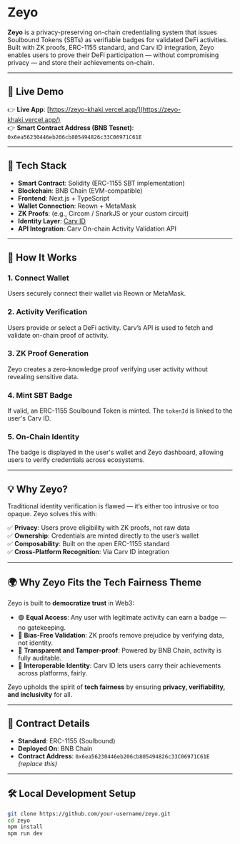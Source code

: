 # Zeyo 

**Zeyo** is a privacy-preserving on-chain credentialing system that issues Soulbound Tokens (SBTs) as verifiable badges for validated DeFi activities. Built with ZK proofs, ERC-1155 standard, and Carv ID integration, Zeyo enables users to prove their DeFi participation — without compromising privacy — and store their achievements on-chain.

---

## 🚀 Live Demo

👉 **Live App**: [https://zeyo-khaki.vercel.app/](https://zeyo-khaki.vercel.app/)  
👉 **Smart Contract Address (BNB Tesnet)**: `0x6ea56230446eb206cb805494826c33C06971C61E` 

---

## 🔧 Tech Stack

- **Smart Contract**: Solidity (ERC-1155 SBT implementation)
- **Blockchain**: BNB Chain (EVM-compatible)
- **Frontend**: Next.js + TypeScript
- **Wallet Connection**: Reown + MetaMask
- **ZK Proofs**: (e.g., Circom / SnarkJS or your custom circuit)
- **Identity Layer**: [Carv ID](https://carv.io/)
- **API Integration**: Carv On-chain Activity Validation API

---

## 🧠 How It Works

### 1. **Connect Wallet**
Users securely connect their wallet via Reown or MetaMask.

### 2. **Activity Verification**
Users provide or select a DeFi activity. Carv’s API is used to fetch and validate on-chain proof of activity.

### 3. **ZK Proof Generation**
Zeyo creates a zero-knowledge proof verifying user activity without revealing sensitive data.

### 4. **Mint SBT Badge**
If valid, an ERC-1155 Soulbound Token is minted. The `tokenId` is linked to the user's Carv ID.

### 5. **On-Chain Identity**
The badge is displayed in the user's wallet and Zeyo dashboard, allowing users to verify credentials across ecosystems.

---

## 💡 Why Zeyo?

Traditional identity verification is flawed — it’s either too intrusive or too opaque. Zeyo solves this with:

✅ **Privacy**: Users prove eligibility with ZK proofs, not raw data  
✅ **Ownership**: Credentials are minted directly to the user’s wallet  
✅ **Composability**: Built on the open ERC-1155 standard  
✅ **Cross-Platform Recognition**: Via Carv ID integration

---

## 🌍 Why Zeyo Fits the **Tech Fairness** Theme

Zeyo is built to **democratize trust** in Web3:

- 🟢 **Equal Access**: Any user with legitimate activity can earn a badge — no gatekeeping.
- 🛑 **Bias-Free Validation**: ZK proofs remove prejudice by verifying data, not identity.
- 💠 **Transparent and Tamper-proof**: Powered by BNB Chain, activity is fully auditable.
- 🔗 **Interoperable Identity**: Carv ID lets users carry their achievements across platforms, fairly.

Zeyo upholds the spirit of **tech fairness** by ensuring **privacy, verifiability, and inclusivity** for all.

---

## 📄 Contract Details

- **Standard**: ERC-1155 (Soulbound)
- **Deployed On**: BNB Chain  
- **Contract Address**: `0x6ea56230446eb206cb805494826c33C06971C61E` *(replace this)*  


---

## 🛠️ Local Development Setup

```bash
git clone https://github.com/your-username/zeyo.git
cd zeyo
npm install
npm run dev
